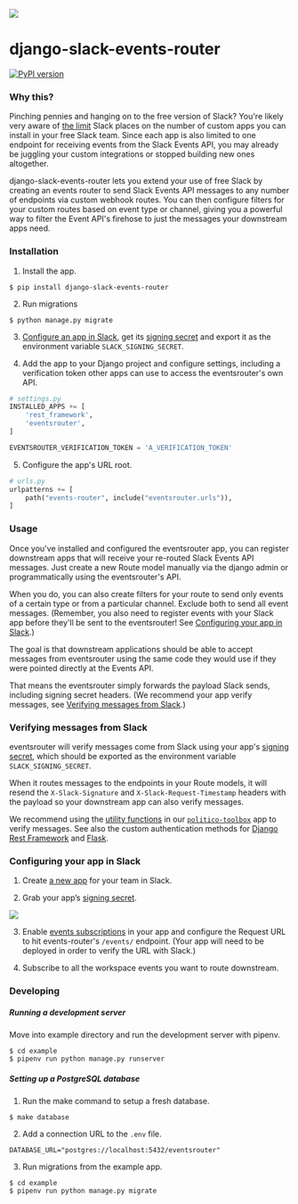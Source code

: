 ![](https://www.politico.com/interactives/cdn/images/badge.svg)

# django-slack-events-router

[![PyPI version](https://badge.fury.io/py/django-slack-events-router.svg)](https://badge.fury.io/py/django-slack-events-router)

### Why this?

Pinching pennies and hanging on to the free version of Slack? You're likely very aware of [the limit](https://get.slack.help/hc/en-us/articles/115002422943-Message-file-storage-and-app-limits-on-the-Free-plan) Slack places on the number of custom apps you can install in your free Slack team. Since each app is also limited to one endpoint for receiving events from the Slack Events API, you may already be juggling your custom integrations or stopped building new ones altogether.

django-slack-events-router lets you extend your use of free Slack by creating an events router to send Slack Events API messages to any number of endpoints via custom webhook routes. You can then configure filters for your custom routes based on event type or channel, giving you a powerful way to filter the Event API's firehose to just the messages your downstream apps need.

### Installation

1. Install the app.

  ```
  $ pip install django-slack-events-router
  ```

2. Run migrations
  ```
  $ python manage.py migrate
  ```

3. [Configure an app in Slack](#configuring-your-slack-app), get its [signing secret](https://api.slack.com/docs/verifying-requests-from-slack#app_management_updates) and export it as the environment variable `SLACK_SIGNING_SECRET`.

4. Add the app to your Django project and configure settings, including a verification token other apps can use to access the eventsrouter's own API.

  ```python
  # settings.py
  INSTALLED_APPS += [
      'rest_framework',
      'eventsrouter',
  ]

  EVENTSROUTER_VERIFICATION_TOKEN = 'A_VERIFICATION_TOKEN'
  ```

5. Configure the app's URL root.

  ```python
  # urls.py
  urlpatterns += [
      path("events-router", include("eventsrouter.urls")),
  ]
  ```

### Usage

Once you've installed and configured the eventsrouter app, you can register downstream apps that will receive your re-routed Slack Events API messages. Just create a new Route model manually via the django admin or programmatically using the eventsrouter's API.

When you do, you can also create filters for your route to send only events of a certain type or from a particular channel. Exclude both to send all event messages. (Remember, you also need to register events with your Slack app before they'll be sent to the eventsrouter! See [Configuring your app in Slack](#configuring-your-app-in-slack).)

The goal is that downstream applications should be able to accept messages from eventsrouter using the same code they would use if they were pointed directly at the Events API.

That means the eventsrouter simply forwards the payload Slack sends, including  signing secret headers. (We recommend your app verify messages, see [Verifying messages from Slack](#verifying-messages-from-slack).)

### Verifying messages from Slack

eventsrouter will verify messages come from Slack using your app's [signing secret](https://api.slack.com/docs/verifying-requests-from-slack), which should be exported as the environment variable `SLACK_SIGNING_SECRET`.

When it routes messages to the endpoints in your Route models, it will resend the `X-Slack-Signature` and `X-Slack-Request-Timestamp` headers with the payload so your downstream app can also verify messages.

We recommend using the [utility functions](https://the-politico.github.io/politico-toolbox/toolbox/slack/verify.html) in our [`politico-toolbox`](https://github.com/The-Politico/politico-toolbox) app to verify messages. See also the custom authentication methods for [Django Rest Framework](https://the-politico.github.io/politico-toolbox/toolbox/django/rest/authentication/slack.html) and [Flask](https://the-politico.github.io/politico-toolbox/toolbox/flask/authentication/slack.html).

### Configuring your app in Slack

1. Create [a new app](https://api.slack.com/slack-apps) for your team in Slack.

2. Grab your app’s [signing secret](https://api.slack.com/docs/verifying-requests-from-slack).

![](https://a.slack-edge.com/779d2/img/api/signing_secrets_admin_page.png)

3. Enable [events subscriptions](https://api.slack.com/events-api) in your app and configure the Request URL to hit events-router's `/events/` endpoint. (Your app will need to be deployed in order to verify the URL with Slack.)

4. Subscribe to all the workspace events you want to route downstream.

### Developing

##### Running a development server

Move into example directory and run the development server with pipenv.

  ```
  $ cd example
  $ pipenv run python manage.py runserver
  ```

##### Setting up a PostgreSQL database

1. Run the make command to setup a fresh database.

  ```
  $ make database
  ```

2. Add a connection URL to the `.env` file.

  ```
  DATABASE_URL="postgres://localhost:5432/eventsrouter"
  ```

3. Run migrations from the example app.

  ```
  $ cd example
  $ pipenv run python manage.py migrate
  ```
